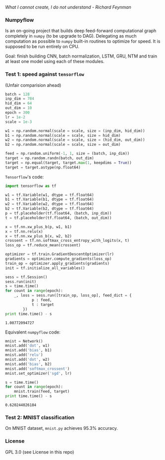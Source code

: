 *What I cannot create, I do not understand - Richard Feynman*

### Numpyflow

Is an on-going project that builds deep feed-forward computational graph completely in `numpy` (to be upgrade to DAG). Delegating as much computation as possible to `numpy` built-in routines to optimize for speed. It is supposed to be run entirely on CPU.

Goal: finish building CNN, batch normalization, LSTM, GRU, NTM and train at least one model using each of these modules.

### Test 1: speed against `tensorflow`

(Unfair comparision ahead)

```python
batch = 128
inp_dim = 784
hid_dim = 64
out_dim = 10
epoch = 300
lr = 1e-2
scale = 1e-3

w1 = np.random.normal(scale = scale, size = (inp_dim, hid_dim))
b1 = np.random.normal(scale = scale, size = hid_dim)
w2 = np.random.normal(scale = scale, size = (hid_dim, out_dim))
b2 = np.random.normal(scale = scale, size = out_dim)

feed = np.random.uniform(-1, 1, size = (batch, inp_dim))
target = np.random.randn(batch, out_dim)
target = np.equal(target, target.max(1, keepdims = True))
target = target.astype(np.float64)
```

`Tensorflow`'s code:

```python
import tensorflow as tf

w1 = tf.Variable(w1, dtype = tf.float64)
b1 = tf.Variable(b1, dtype = tf.float64)
w2 = tf.Variable(w2, dtype = tf.float64)
b2 = tf.Variable(b2, dtype = tf.float64)
p = tf.placeholder(tf.float64, (batch, inp_dim))
t = tf.placeholder(tf.float64, (batch, out_dim))

x = tf.nn.xw_plus_b(p, w1, b1)
x = tf.nn.relu(x)
x = tf.nn.xw_plus_b(x, w2, b2)
crossent = tf.nn.softmax_cross_entropy_with_logits(x, t)
loss_op = tf.reduce_mean(crossent)

optimizer = tf.train.GradientDescentOptimizer(lr)
gradients = optimizer.compute_gradients(loss_op)
train_op = optimizer.apply_gradients(gradients)
init = tf.initialize_all_variables()

sess = tf.Session()
sess.run(init)
s = time.time()
for count in range(epoch):
	_, loss = sess.run([train_op, loss_op], feed_dict = {
			p : feed,
			t : target
		})
print time.time() - s
```

```
1.00772094727
```

Equivalent `numpyflow` code:

```python
mnist = Network()
mnist.add('dot', w1)
mnist.add('bias', b1)
mnist.add('relu')
mnist.add('dot', w2)
mnist.add('bias', b2)
mnist.add('softmax_crossent')
mnist.set_optimizer('sgd', lr)

s = time.time()
for count in range(epoch):
	mnist.train(feed, target)
print time.time() - s
```

```
0.620244026184
```

### Test 2: MNIST classification

On MNIST dataset, `mnist.py` achieves 95.3% accuracy.

### License
GPL 3.0 (see License in this repo)